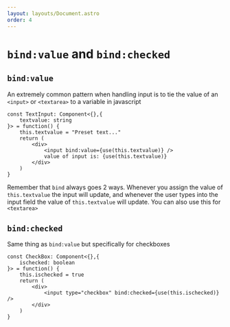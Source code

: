 ```yaml
---
layout: layouts/Document.astro
order: 4
---
```


# `bind:value` and `bind:checked`

## `bind:value`
An extremely common pattern when handling input is to tie the value of an `<input>` or `<textarea>` to a variable in javascript
```tsx
const TextInput: Component<{},{
	textvalue: string
}> = function() {
	this.textvalue = "Preset text..."
	return (
		<div>
			<input bind:value={use(this.textvalue)} />
			value of input is: {use(this.textvalue)}
		</div>
	)
}
```

Remember that `bind` always goes 2 ways. Whenever you assign the value of `this.textvalue` the input will update, and whenever the user types into the input field the value of `this.textvalue` will update. You can also use this for `<textarea>`

## `bind:checked`
Same thing as `bind:value` but specifically for checkboxes
```tsx
const CheckBox: Component<{},{
	ischecked: boolean
}> = function() {
	this.ischecked = true
	return (
		<div>
			<input type="checkbox" bind:checked={use(this.ischecked)} />
		</div>
	)
}
```


